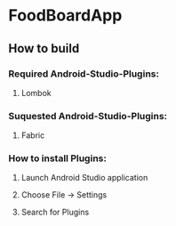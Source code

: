 # FoodBoardApp

## How to build

### Required Android-Studio-Plugins:
1. Lombok
  
### Suquested Android-Studio-Plugins:
1. Fabric
  
### How to install Plugins:

1) Launch Android Studio application

2) Choose File -> Settings 

3) Search for Plugins
